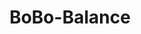---
title: "BoBo-Balance"
excerpt: "Physical Therapy solutions"
header:
image: /assets/images/foo-bar-identity.jpg
teaser: /assets/images/foo-bar-identity-th.jpg
sidebar:

- title: "Role"
  image: http://placehold.it/350x250
  image_alt: "logo"
  text: "Designer, Front-End Developer"
- title: "Responsibilities"
  text: "Reuters try PR stupid commenters should isn't a business model"
  gallery:
- url: /assets/images/unsplash-gallery-image-1.jpg
  image_path: assets/images/unsplash-gallery-image-1-th.jpg
  alt: "placeholder image 1"
- url: /assets/images/unsplash-gallery-image-2.jpg
  image_path: assets/images/unsplash-gallery-image-2-th.jpg
  alt: "placeholder image 2"
- url: /assets/images/unsplash-gallery-image-3.jpg
  image_path: assets/images/unsplash-gallery-image-3-th.jpg
  alt: "placeholder image 3"

---
